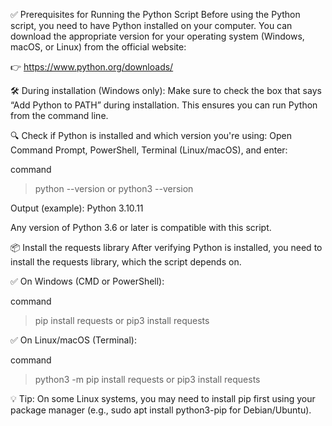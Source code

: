 ✅ Prerequisites for Running the Python Script Before using the Python script, you need to have Python installed on your computer. You can download the appropriate version for your operating system (Windows, macOS, or Linux) from the official website:

👉 https://www.python.org/downloads/

🛠️ During installation (Windows only): Make sure to check the box that says “Add Python to PATH” during installation. This ensures you can run Python from the command line.

🔍 Check if Python is installed and which version you're using: Open Command Prompt, PowerShell, Terminal (Linux/macOS), and enter:

command 
>python --version 
or 
>python3 --version

Output (example): Python 3.10.11

Any version of Python 3.6 or later is compatible with this script.

📦 Install the requests library After verifying Python is installed, you need to install the requests library, which the script depends on.

✅ On Windows (CMD or PowerShell):

command 
>pip install requests
or
>pip3 install requests

✅ On Linux/macOS (Terminal):

command 
>python3 -m pip install requests
or
>pip3 install requests

💡 Tip: On some Linux systems, you may need to install pip first using your package manager (e.g., sudo apt install python3-pip for Debian/Ubuntu).
